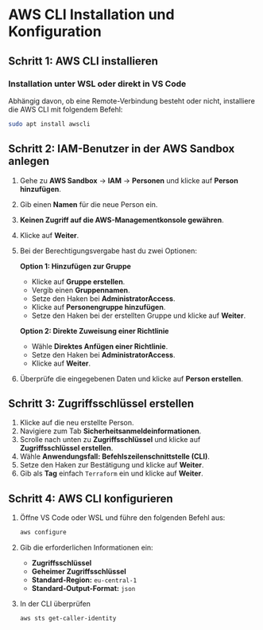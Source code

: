 # AWS CLI Installation und Konfiguration

## Schritt 1: AWS CLI installieren

### Installation unter WSL oder direkt in VS Code
Abhängig davon, ob eine Remote-Verbindung besteht oder nicht, installiere die AWS CLI mit folgendem Befehl:

```sh
sudo apt install awscli
```

## Schritt 2: IAM-Benutzer in der AWS Sandbox anlegen

1. Gehe zu **AWS Sandbox** → **IAM** → **Personen** und klicke auf **Person hinzufügen**.
2. Gib einen **Namen** für die neue Person ein.
3. **Keinen Zugriff auf die AWS-Managementkonsole gewähren**.
4. Klicke auf **Weiter**.
5. Bei der Berechtigungsvergabe hast du zwei Optionen:
   
   **Option 1: Hinzufügen zur Gruppe**
   - Klicke auf **Gruppe erstellen**.
   - Vergib einen **Gruppennamen**.
   - Setze den Haken bei **AdministratorAccess**.
   - Klicke auf **Personengruppe hinzufügen**.
   - Setze den Haken bei der erstellten Gruppe und klicke auf **Weiter**.
   
   **Option 2: Direkte Zuweisung einer Richtlinie**
   - Wähle **Direktes Anfügen einer Richtlinie**.
   - Setze den Haken bei **AdministratorAccess**.
   - Klicke auf **Weiter**.

6. Überprüfe die eingegebenen Daten und klicke auf **Person erstellen**.

## Schritt 3: Zugriffsschlüssel erstellen

1. Klicke auf die neu erstellte Person.
2. Navigiere zum Tab **Sicherheitsanmeldeinformationen**.
3. Scrolle nach unten zu **Zugriffsschlüssel** und klicke auf **Zugriffsschlüssel erstellen**.
4. Wähle **Anwendungsfall: Befehlszeilenschnittstelle (CLI)**.
5. Setze den Haken zur Bestätigung und klicke auf **Weiter**.
6. Gib als **Tag** einfach `Terraform` ein und klicke auf **Weiter**.

## Schritt 4: AWS CLI konfigurieren

1. Öffne VS Code oder WSL und führe den folgenden Befehl aus:

   ```sh
   aws configure
   ```

2. Gib die erforderlichen Informationen ein:
   - **Zugriffsschlüssel**
   - **Geheimer Zugriffsschlüssel**
   - **Standard-Region:** `eu-central-1`
   - **Standard-Output-Format:** `json`

3. In der CLI überprüfen 
   ```sh
   aws sts get-caller-identity
   ```

